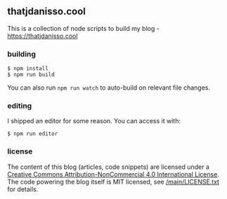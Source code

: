 ## thatjdanisso.cool

This is a collection of node scripts to build my blog - https://thatjdanisso.cool

### building

```
$ npm install
$ npm run build
```

You can also run `npm run watch` to auto-build on relevant file changes.

### editing

I shipped an editor for some reason. You can access it with:

```
$ npm run editor
```

### license

The content of this blog (articles, code snippets) are licensed under a [Creative Commons Attribution-NonCommercial 4.0 International License](https://creativecommons.org/licenses/by-nc/4.0/). The code powering the blog itself is MIT licensed, see [/main/LICENSE.txt](LICENSE.txt) for details.
